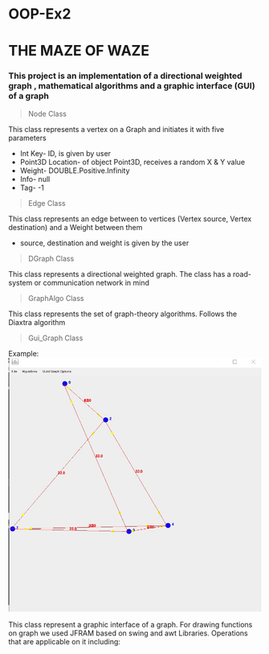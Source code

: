 # OOP-Ex2

# THE MAZE OF WAZE

### This project is an implementation of a directional weighted graph , mathematical algorithms and a graphic interface (GUI) of a graph








>Node Class

This class represents a vertex on a Graph  and initiates it with five parameters
- Int Key- ID, is given by user
- Point3D Location- of object Point3D, receives a random X & Y value
- Weight- DOUBLE.Positive.Infinity
- Info- null
- Tag- -1

>Edge Class

This class represents an edge between to vertices (Vertex source, Vertex destination) and a Weight between them
- source, destination and weight is given by the user

>DGraph Class

This class represents a directional weighted graph. The class has a road-system or communication network in mind 

>GraphAlgo Class

This class represents the set of graph-theory algorithms. Follows the Diaxtra algorithm

>Gui_Graph Class

Example:
![](images/graphimg1.jpg)


This class represent a graphic interface of a graph. For drawing functions on graph we used JFRAM based on swing and awt Libraries. Operations that are applicable on it including:
